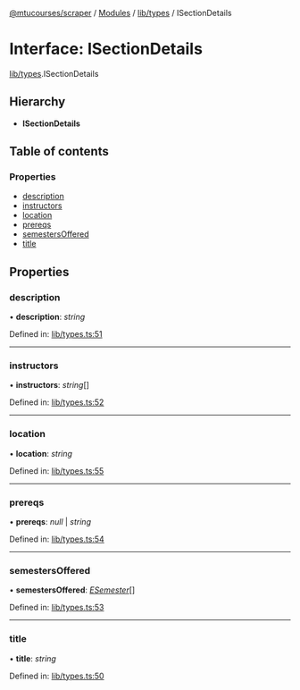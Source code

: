 [@mtucourses/scraper](../../README.md) / [Modules](../../modules.md) / [lib/types](../../modules/lib_types.md) / ISectionDetails

# Interface: ISectionDetails

[lib/types](../../modules/lib_types.md).ISectionDetails

## Hierarchy

* **ISectionDetails**

## Table of contents

### Properties

- [description](types.isectiondetails.md#description)
- [instructors](types.isectiondetails.md#instructors)
- [location](types.isectiondetails.md#location)
- [prereqs](types.isectiondetails.md#prereqs)
- [semestersOffered](types.isectiondetails.md#semestersoffered)
- [title](types.isectiondetails.md#title)

## Properties

### description

• **description**: *string*

Defined in: [lib/types.ts:51](https://github.com/Michigan-Tech-Courses/scrapper/blob/7f05a47/src/lib/types.ts#L51)

___

### instructors

• **instructors**: *string*[]

Defined in: [lib/types.ts:52](https://github.com/Michigan-Tech-Courses/scrapper/blob/7f05a47/src/lib/types.ts#L52)

___

### location

• **location**: *string*

Defined in: [lib/types.ts:55](https://github.com/Michigan-Tech-Courses/scrapper/blob/7f05a47/src/lib/types.ts#L55)

___

### prereqs

• **prereqs**: *null* \| *string*

Defined in: [lib/types.ts:54](https://github.com/Michigan-Tech-Courses/scrapper/blob/7f05a47/src/lib/types.ts#L54)

___

### semestersOffered

• **semestersOffered**: [*ESemester*](../../enums/lib/types.esemester.md)[]

Defined in: [lib/types.ts:53](https://github.com/Michigan-Tech-Courses/scrapper/blob/7f05a47/src/lib/types.ts#L53)

___

### title

• **title**: *string*

Defined in: [lib/types.ts:50](https://github.com/Michigan-Tech-Courses/scrapper/blob/7f05a47/src/lib/types.ts#L50)
